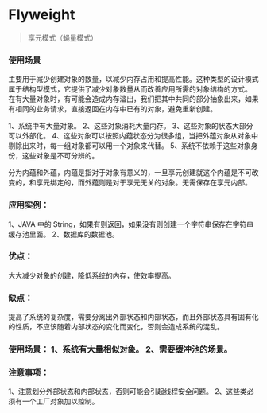 # Flyweight
> 享元模式（蝇量模式）

### 使用场景
主要用于减少创建对象的数量，以减少内存占用和提高性能。这种类型的设计模式属于结构型模式，它提供了减少对象数量从而改善应用所需的对象结构的方式。
在有大量对象时，有可能会造成内存溢出，我们把其中共同的部分抽象出来，如果有相同的业务请求，直接返回在内存中已有的对象，避免重新创建。

1、系统中有大量对象。 2、这些对象消耗大量内存。 3、这些对象的状态大部分可以外部化。 4、这些对象可以按照内蕴状态分为很多组，当把外蕴对象从对象中剔除出来时，每一组对象都可以用一个对象来代替。 5、系统不依赖于这些对象身份，这些对象是不可分辨的。

分为内蕴和外蕴，内蕴是指对于对象有意义的，一旦享元创建就这个内蕴是不可改变的，和享元绑定的，而外蕴则是对于享元无关的对象。无需保存在享元内部。

### 应用实例：
1、JAVA 中的 String，如果有则返回，如果没有则创建一个字符串保存在字符串缓存池里面。 2、数据库的数据池。

### 优点：
大大减少对象的创建，降低系统的内存，使效率提高。

### 缺点：
 提高了系统的复杂度，需要分离出外部状态和内部状态，而且外部状态具有固有化的性质，不应该随着内部状态的变化而变化，否则会造成系统的混乱。

### 使用场景： 1、系统有大量相似对象。 2、需要缓冲池的场景。

### 注意事项：
1、注意划分外部状态和内部状态，否则可能会引起线程安全问题。 2、这些类必须有一个工厂对象加以控制。
